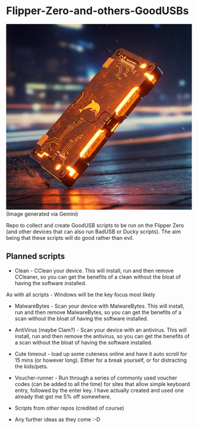 # Flipper-Zero-and-others-GoodUSBs

![flipper-good-usb.png](/images/flipper-good-usb.png)
(Image generated via Gemini)

Repo to collect and create GoodUSB scripts to be run on the Flipper Zero (and other devices that can also run BadUSB or Ducky scripts). The aim being that these scripts will do good rather than evil.

## Planned scripts
- Clean - CClean your device. This will install, run and then remove CCleaner, so you can get the benefits of a clean without the bloat of having the software installed.

As with all scripts - Windows will be the key focus most likely

- MalwareBytes - Scan your device with MalwareBytes. This will install, run and then remove MalwareBytes, so you can get the benefits of a scan without the bloat of having the software installed.

- AntiVirus (maybe Clam?) - Scan your device with an antivirus. This will install, run and then remove the antivirus, so you can get the benefits of a scan without the bloat of having the software installed.

- Cute timeout - load up some cuteness online and have it auto scroll for 15 mins (or however long). Either for a break yourself, or for distracting the kids/pets.

- Voucher-runner - Run through a series of commonly used voucher codes (can be added to all the time) for sites that allow simple keyboard entry, followed by the enter key. I have actually created and used one already that got me 5% off somewhere.

- Scripts from other repos (credited of course)

- Any further ideas as they come :-D